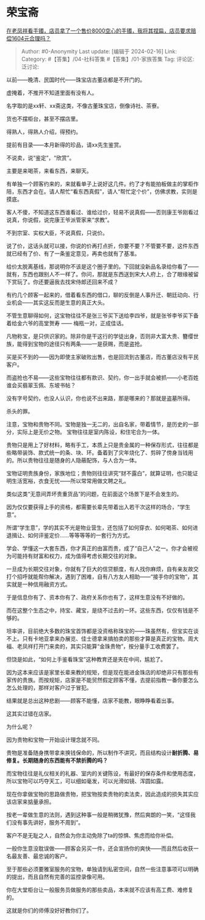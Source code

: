 # 荣宝斋
[在老凤祥看手镯，店员拿了一个售价8000空心的手镯，我将其捏扁，店员要求赔偿1604元合理吗？](https://www.zhihu.com/question/508579228/answer/3397423024)

> Author: #0-Anonymity
> Last update: [编辑于 2024-02-16]
> Link:
> Category: #【答集】/04-社科答集 #【答集】/01-家族答集 
> Tag: 
> 评论区:
> 泛讨论:

以前——晚清、民国时代——珠宝店古董店都是不开门的。

虚掩着，不推开不知道里面有没有人。

名字取的是xx轩、xx斋这类，不像古董珠宝店，倒像诗社、茶寮。

货也不摆柜台，甚至不摆店里。

得熟人，得熟人介绍，得预约。

提前有目录——本月新得的珍品，请xx先生鉴赏。

不说卖，说“鉴定”，“欣赏”。

主要是来喝茶，来看东西，来聊天。

有单独一个顾客约来的，来就看单子上说好这几件。约了才有能拍板做主的掌柜作陪，东西才会在。请人帮忙“看东西真假”，请人“帮忙定个价”，仿佛求教，实则是摸底。

客人不傻，不知道这东西谁看过、谁给过价，轻易不说真假——否则康王爷刚看过说真，你说假，说完康王爷派管家来“求教”。

不到宗室、实权大臣，不说真假，只说价。

说了价，这话头就可以接，你说的价再打点折，你要不要？不管要不要，这件东西就已经有了价、有了一条鉴定意见，再卖也就有了基准。

给价太脱离基线，那说明你不该是这个圈子里的。下回就没新品名录给你看了——就有，东西也跟别人不一样了。你问，那就是东西送到宋大人府上，合了眼缘被留下赏玩了。你还要逼我去找宋侍郎还回来不成？

有约几个顾客一起来的，借着看东西的借口，聊的反倒是人事升迁、朝廷动向、行业机会——其实这反而是生意的真正大头。

不管生意聊得如何，这宝物往往不是张三爷买下送给李四爷，就是张爷李爷买下备着给金六爷的高堂贺寿 —— 梅瓶一对，正成佳话。

凡物称宝，是只供识家的。除非你是干这行的学徒出身，否则非大富大贵、簪缨世族，能得到宝物的途径只有两条——一是获赐，而是盗抢。

买是买不到的——因为即使主家破败出售，也是回流到古董店，而古董店没有平民客户。

而盗抢也不易——这些宝物往往都有款识、契约，你一出手就会被抓——小老百姓谁会买翡翠玉佩、东坡书帖？

没有字号契约，也没人认识，你也说不出来路，那是哪来的？那就是盗墓所得。

杀头的罪。

注意，宝物和贵物不同。宝物是独一无二的，出自名家，带着情节，是历史的一部分，实际上是无价之物。 宝物往往是室内陈设，和住宅合为一体。

贵物只是用上了好材料，略有手工，本质上只是贵金属的一种保存形式，往往都是些略带装饰、款式统一的条、块、环。备着到了灾年烧化了、剪碎了傍身当钱用的。所以贵物往往是随身的人隐蔽配饰，与人合为一体。

宝物证明贵族身份，家族地位；贵物则往往讲究“财不露白”，就算证明，也只能证明生活宽裕，衣食无忧——所以常常用做文聘之礼。

类似这类“无意间弄坏贵重货品”的问题，在前面这个场景下是不会发生的。

因为仅仅要获得上手的资格，都需要长辈先带着出入若干次这样的场合，“学生意”。

所谓“学生意”，学的其实不光是物业营生，还包括了如何穿衣、如何喝茶、如何进退揖让、如何评鉴定价……等等等等的一套行为方式。

学会、学懂这一大套东西，你才真正的由富而贵，成了“自己人”之一。你才会被视为可能持有财富和权力，成为值得考虑长期交往的对象。

一旦成为长期交往对象，你就有了巨大的信贷额度，有人找你麻烦，自有亲友故交打个招呼就能帮你解决，遇到了困难，自有八方友人相助——“接手你的宝物”，其实就是一种信用融资方式。

于是信息你有了、资本你有了、政府关系你也有了，这样生意没有不好做的。

而在这整个生态之中，持宝、藏宝，是绕不过去的一环。这些东西，仅仅有钱是不够的。

坦率讲，目前绝大多数的珠宝首饰都是没资格称珠宝的——珠虽然有，但宝实在谈不上。只有卡地亚拿来办展览、佳士德拿来搞拍卖的那些才算是真正的宝物。周大福、老凤祥打开门来卖的，其实只能算“金珠贵物”，按分量手工收费罢了。

但饶是如此，“如何上手鉴看珠宝”这种教育还是夹在中间，尴尬了。

因为这本来应该是家里长辈来教的规矩，但是现在能进金珠店的却绝非只有那些有家传的贵族。而按规矩，店家是不能贸然假定顾客不懂，去提前指教一番你要怎么怎么处理的，那样对客户过于冒犯。

结果就是总出这种悲剧——顾客不能懂，店家不能教，眼睁睁看着出事。

这其实过错在店家。

为什么呢？

因为贵物和宝物一开始设计理念就不同。

贵物是准备随身携带拿来换钱保命的，所以制作不讲究，而且结构设计**耐折腾、易修复。长期随身的东西能有不禁折腾的吗？**

而宝物往往是礼仪相关的礼器、室内的关键陈设，有最好的保存条件和使用态度，所以宝物可以巧夺天工，可以细如毫发，可以光滑如镜、浑圆如露。

现在你拿做宝物的思路做贵物，把宝物按卖贵物的卖法卖，因此造成的损失其实应该店家来掂量承担。

按老一辈做生意的法则，遇到这种事一般是稍微犹豫，然后爽朗的一笑，“这怪我们没有事先讲好，服务不周到”。

客户不是无耻之人，自然会为你主动免除了ta的惊惧、焦虑而给你补偿。

一般你生意没耽误做——顾客会另买一件，还会宣扬你的爽快——而且然后收获一名最友善、最忠诚的客户。

至于那些必须要雅室服务的宝物，单独请到私密空间，自然一些注意事项可以明确的提出，而且自然有完善的监控录像可用。

你在大堂柜台让一般服务员做服务的那些卖品，本来就不应该有高工费、难修复的。

这就是你们的师傅没好好教你们了。